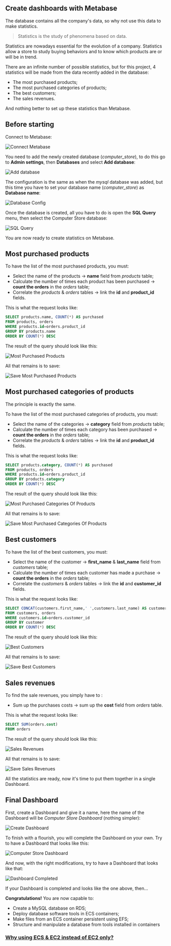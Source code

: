 ## Create dashboards with Metabase

The database contains all the company's data, so why not use this data to make statistics.

> Statistics is the study of phenomena based on data.

Statistics are nowadays essential for the evolution of a company. Statistics allow a store to study buying behaviors and to know which products are or will be in trend.

There are an infinite number of possible statistics, but for this project, 4 statistics will be made from the data recently added in the database:
- The most purchased products;
- The most purchased categories of products;
- The best customers;
- The sales revenues.

And nothing better to set up these statistics than Metabase.


## Before starting

Connect to Metabase:

![Connect Metabase](images/connect-metabase.png ':size=900')

You need to add the newly created database (*computer_store*), to do this go to **Admin settings**, then **Databases** and select **Add database**:

![Add database](images/add-database.png ':size=900')

The configuration is the same as when the *mysql* database was added, but this time you have to set your database name (*computer_store*) as **Database name**:

![Database Config](images/database-config.png ':size=500')

Once the database is created, all you have to do is open the **SQL Query** menu, then select the Computer Store database:

![SQL Query](images/sql-query.png ':size=900')

You are now ready to create statistics on Metabase.


## Most purchased products

To have the list of the most purchased products, you must:
- Select the name of the products &rarr; **name** field from *products* table;
- Calculate the number of times each product has been purchased &rarr; **count the orders** in the *orders* table;
- Correlate the *products* & *orders* tables &rarr; link the **id** and **product_id** fields.

This is what the request looks like:

```sql
SELECT products.name, COUNT(*) AS purchased
FROM products, orders
WHERE products.id=orders.product_id
GROUP BY products.name
ORDER BY COUNT(*) DESC
```

The result of the query should look like this:

![Most Purchased Products](images/most-purchased-products.png ':size=250')

All that remains is to save:

![Save Most Purchased Products](images/save-most-purchased-products.png ':size=900')


## Most purchased categories of products

The principle is exactly the same.

To have the list of the most purchased categories of products, you must:
- Select the name of the categories &rarr; **category** field from *products* table;
- Calculate the number of times each category has been purchased &rarr; **count the orders** in the *orders* table;
- Correlate the *products* & *orders* tables &rarr; link the **id** and **product_id** fields.

This is what the request looks like:

```sql
SELECT products.category, COUNT(*) AS purchased
FROM products, orders
WHERE products.id=orders.product_id
GROUP BY products.category
ORDER BY COUNT(*) DESC
```

The result of the query should look like this:

![Most Purchased Categories Of Products](images/most-purchased-categories-products.png ':size=250')

All that remains is to save:

![Save Most Purchased Categories Of Products](images/save-most-purchased-categories-products.png ':size=900')


## Best customers

To have the list of the best customers, you must:
- Select the name of the customer &rarr; **first_name** & **last_name** field from *customers* table;
- Calculate the number of times each customer has made a purchase &rarr; **count the orders** in the *orders* table;
- Correlate the *customers* & *orders* tables &rarr; link the **id** and **customer_id** fields.

This is what the request looks like:

```sql
SELECT CONCAT(customers.first_name,' ',customers.last_name) AS customer, COUNT(*) AS purchases
FROM customers, orders
WHERE customers.id=orders.customer_id
GROUP BY customer
ORDER BY COUNT(*) DESC
```

The result of the query should look like this:

![Best Customers](images/best-customers.png ':size=250')

All that remains is to save:

![Save Best Customers](images/save-best-customers.png ':size=900')


## Sales revenues

To find the sale revenues, you simply have to :
- Sum up the purchases costs &rarr; sum up the **cost** field from *orders* table.

This is what the request looks like:

```sql
SELECT SUM(orders.cost)
FROM orders
```

The result of the query should look like this:

![Sales Revenues](images/sales-revenues.png ':size=100')

All that remains is to save:

![Save Sales Revenues](images/save-sales-revenues.png ':size=900')

All the statistics are ready, now it's time to put them together in a single Dashboard.


## Final Dashboard

First, create a Dashboard and give it a name, here the name of the Dashboard will be *Computer Store Dashboard* (nothing simpler):

![Create Dashboard](images/create-dashboard.png ':size=900')

To finish with a flourish, you will complete the Dashboard on your own. Try to have a Dashboard that looks like this:

![Computer Store Dashboard](images/computer-store-dashboard.png ':size=900')

And now, with the right modifications, try to have a Dashboard that looks like that:

![Dashboard Completed](images/dashboard-completed.png ':size=900')

If your Dashboard is completed and looks like the one above, then...

**Congratulations!** You are now capable to:
- Create a MySQL database on RDS;
- Deploy database software tools in ECS containers;
- Make files from an ECS container persistent using EFS;
- Structure and manipulate a database from tools installed in containers

### [Why using ECS & EC2 instead of EC2 only?](/projects/project-3/part-10/README.md)